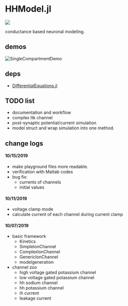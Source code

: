 # HHModel.jl
![](http://www.wtfpl.net/wp-content/uploads/2012/12/wtfpl-badge-4.png)

conductance based neuronal modeling.

## demos
![SingleCompartmentDemo](./playground/SingleCompartmentDemo.ipynb)

## deps
- [DifferentialEquations.jl](https://github.com/JuliaDiffEq/DifferentialEquations.jl)

## TODO list
- documentation and workflow
- complex ltk channel
- post-synaptic potential/current simulation
- model struct and wrap simulation into one method.

## change logs

#### 10/15/2019
- make playground files more readable.
- verification with Maltab codes
- bug fix:
    - currents of channels
    - initial values

#### 10/11/2019
- voltage clamp mode
- calculate current of each channel during current clamp

#### 10/07/2019
- basic framework
    - Kinetics
    - SimpleIonChannel
    - ComplexIonChannel
    - GenericIonChannel
    - modelgeneration
- channel zoo
    - high voltage gated potassium channel
    - low voltage gated potassium channel
    - hh sodium channel
    - hh potassium channel
    - ih current
    - leakage current
